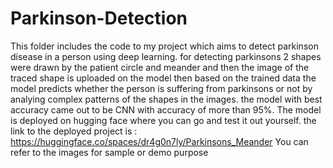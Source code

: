 # Parkinson-Detection
This folder includes the code to my project which aims to detect parkinson disease in a person using deep learning.
for detecting parkinsons 2 shapes were drawn by the patient circle and meander and then the image of the traced shape is uploaded on the model
then based on the trained data the model predicts whether the person is suffering from parkinsons or not by analying complex patterns of the shapes in the images.
the model with best accuracy came out to be CNN with accuracy of more than 95%.
The model is deployed on hugging face where you can go and test it out yourself.
the link to the deployed project is : https://huggingface.co/spaces/dr4g0n7ly/Parkinsons_Meander
You can refer to the images for sample or demo purpose
